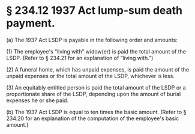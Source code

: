 # § 234.12   1937 Act lump-sum death payment.

(a) The 1937 Act LSDP is payable in the following order and amounts:


(1) The employee's “living with” widow(er) is paid the total amount of the LSDP. (Refer to § 234.21 for an explanation of “living with.”)


(2) A funeral home, which has unpaid expenses, is paid the amount of the unpaid expenses or the total amount of the LSDP, whichever is less.


(3) An equitably entitled person is paid the total amount of the LSDP or a proportionate share of the LSDP, depending upon the amount of burial expenses he or she paid.


(b) The 1937 Act LSDP is equal to ten times the basic amount. (Refer to § 234.20 for an explanation of the computation of the employee's basic amount.)




